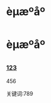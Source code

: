 # èµæºåº
# èµæºåº
<h3><a href="https://github.com/Chocolateater/Resource-Library/actions">123</a> </h3>

456

关键词:789
 
